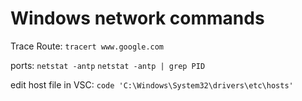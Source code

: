 # Windows network commands

Trace Route: `tracert www.google.com`

ports: `netstat -antp` `netstat -antp | grep PID`

edit host file in VSC: `code 'C:\Windows\System32\drivers\etc\hosts'`
